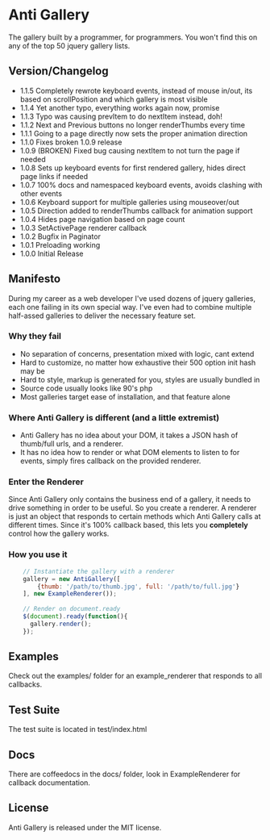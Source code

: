 # Anti Gallery
The gallery built by a programmer, for programmers. You won't find this on any of the top 50 jquery gallery lists.

## Version/Changelog
* 1.1.5 Completely rewrote keyboard events, instead of mouse in/out, its
  based on scrollPosition and which gallery is most visible
* 1.1.4 Yet another typo, everything works again now, promise
* 1.1.3 Typo was causing prevItem to do nextItem instead, doh!
* 1.1.2 Next and Previous buttons no longer renderThumbs every time
* 1.1.1 Going to a page directly now sets the proper animation direction
* 1.1.0 Fixes broken 1.0.9 release
* 1.0.9 (BROKEN) Fixed bug causing nextItem to not turn the page if needed
* 1.0.8 Sets up keyboard events for first rendered gallery, hides direct page links if needed
* 1.0.7 100% docs and namespaced keyboard events, avoids clashing with other events
* 1.0.6 Keyboard support for multiple galleries using mouseover/out
* 1.0.5 Direction added to renderThumbs callback for animation support
* 1.0.4 Hides page navigation based on page count
* 1.0.3 SetActivePage renderer callback
* 1.0.2 Bugfix in Paginator
* 1.0.1 Preloading working
* 1.0.0 Initial Release

## Manifesto
During my career as a web developer I've used dozens of jquery galleries, each one failing in its own special way. I've even had to combine multiple half-assed galleries to deliver the necessary feature set.

### Why they fail
* No separation of concerns, presentation mixed with logic, cant extend
* Hard to customize, no matter how exhaustive their 500 option init hash may be
* Hard to style, markup is generated for you, styles are usually bundled in
* Source code usually looks like 90's php
* Most galleries target ease of installation, and that feature alone

### Where Anti Gallery is different (and a little extremist)
* Anti Gallery has no idea about your DOM, it takes a JSON hash of thumb/full urls, and a renderer.
* It has no idea how to render or what DOM elements to listen to for events, simply fires callback on the provided renderer.

### Enter the Renderer
Since Anti Gallery only contains the business end of a gallery, it needs to drive something in order to be useful. So you create a renderer. A renderer is just an object that responds to certain methods which Anti Gallery calls at different times. Since it's 100% callback based, this lets you **completely** control how the gallery works.

### How you use it
```javascript
    // Instantiate the gallery with a renderer
    gallery = new AntiGallery([
        {thumb: '/path/to/thumb.jpg', full: '/path/to/full.jpg'}
    ], new ExampleRenderer());
  
    // Render on document.ready
    $(document).ready(function(){
      gallery.render();
    });
```

## Examples
Check out the examples/ folder for an example_renderer that responds to all callbacks.

## Test Suite
The test suite is located in test/index.html

## Docs
There are coffeedocs in the docs/ folder, look in ExampleRenderer for callback documentation.

## License
Anti Gallery is released under the MIT license.
